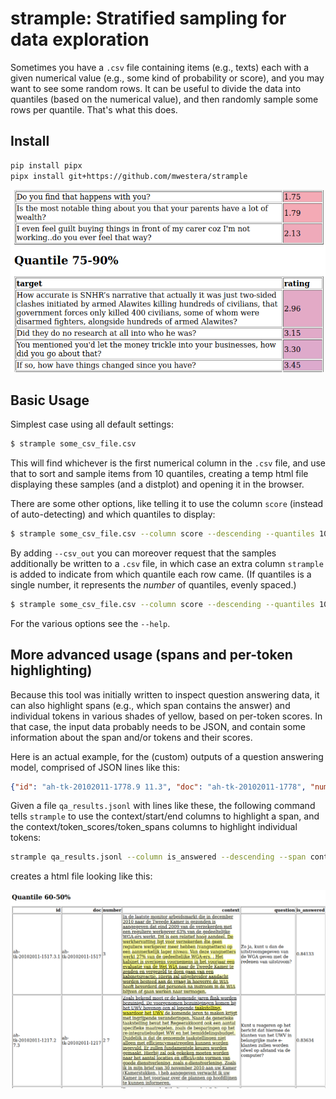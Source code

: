 # strample: Stratified sampling for data exploration #

Sometimes you have a `.csv` file containing items (e.g., texts) each with a given numerical value 
(e.g., some kind of probability or score), and you may want to see some random rows. It can be useful
to divide the data into quantiles (based on the numerical value), and then randomly sample some rows per quantile.
That's what this does.

## Install

```bash
pip install pipx
pipx install git+https://github.com/mwestera/strample
```

![example_q.png](example_q.png)

## Basic Usage

Simplest case using all default settings:

```bash
$ strample some_csv_file.csv
``` 

This will find whichever is the first numerical column in the `.csv` file, and use that to sort and sample items from 10 quantiles, creating a temp html file displaying these samples (and a distplot) and opening it in the browser. 

There are some other options, like telling it to use the column `score` (instead of auto-detecting) and which quantiles to display:

```bash
$ strample some_csv_file.csv --column score --descending --quantiles 10 40 60 90
```

By adding `--csv_out` you can moreover request that the samples additionally be written to a `.csv` file, in which case an extra column `strample` is added to indicate from which quantile each row came. (If quantiles is a single number, it represents the _number_ of quantiles, evenly spaced.)

```bash
$ strample some_csv_file.csv --column score --descending --quantiles 10 --csv_out qa_sample.csv
```

For the various options see the `--help`.


## More advanced usage (spans and per-token highlighting)

Because this tool was initially written to inspect question answering data, it can also highlight spans (e.g., which span contains the answer) and individual tokens in various shades of yellow, based on per-token scores. In that case, the input data probably needs to be JSON, and contain some information about the span and/or tokens and their scores. 

Here is an actual example, for the (custom) outputs of a question answering model, comprised of JSON lines like this:

```json
{"id": "ah-tk-20102011-1778.9 11.3", "doc": "ah-tk-20102011-1778", "number": "9 11", "context": "Naar aanleiding van de aangiften en meldingen hebben het Openbaar Ministerie en de gemeente bezien welke maatregelen mogelijk zijn. Daarbij is ook gekeken naar maatregelen waarbij het Veiligheidshuis een co\u00f6rdinerende rol speelt. Het Veiligheidshuis is een samenwerkingsverband van onder andere het Openbaar Ministerie, de politie, gemeenten, de Raad voor de Kinderbescherming, de Reclassering en de GGD. Het Veiligheidshuis zet persoonsgerichte trajecten op voor overlastgevers en criminelen. Het Veiligheidshuis Frysl\u00e2n is sinds mei 2010 betrokken bij de problematiek in Hemelum. Sindsdien zijn gesprekken met de betrokken families en andere partijen georganiseerd. Dat heeft bijgedragen tot een zekere de\u00ebscalatie, maar heeft de problemen niet kunnen oplossen. De betrokkenheid van het Veiligheidshuis is inmiddels afgerond.", "question": "Wat is de bemoeienis van het Veiligheidshuis Frysl\u00e2n bij de verwikkelingen in Hemelum?", "is_answered": 0.49839, "score": 0.20158, "start": 0, "end": 0, "answer": "", "token_scores": [0.00021, 0.00026, 0.00027, 0.00069, 0.00551, 0.00551, 0.00576, 0.00601, 0.01264, 0.01341, 0.01345, 0.01333, 0.01338, 0.01353, 0.01361, 0.01364, 0.01392, 0.01393, 0.01394, 0.01398, 0.01429, 0.01449, 0.01457, 0.01469, 0.01471, 0.01607, 0.01606, 0.01641, 0.01648, 0.0177, 0.01934, 0.01936, 0.01933, 0.01942, 0.04557, 0.046, 0.04607, 0.04811, 0.04903, 0.04898, 0.04924, 0.04924, 0.05558, 0.05788, 0.05794, 0.05726, 0.05751, 0.05772, 0.05764, 0.05777, 0.05768, 0.05791, 0.058, 0.05801, 0.05802, 0.05806, 0.05802, 0.05809, 0.05816, 0.05815, 0.05819, 0.05894, 0.05816, 0.08491, 0.0851, 0.08552, 0.08645, 0.08671, 0.08657, 0.08657, 0.08701, 0.08699, 0.08718, 0.0873, 0.13142, 0.13201, 0.13275, 0.135, 0.1401, 0.14098, 0.14275, 0.14387, 0.14329, 0.14386, 0.14459, 0.14409, 0.14448, 0.13935, 0.30381, 0.30537, 0.33715, 0.32878, 0.33639, 0.37101, 0.37705, 0.33644, 0.33649, 0.33678, 0.16405, 0.0984, 0.08388, 0.08518, 0.0855, 0.08549, 0.08599, 0.08669, 0.08685, 0.07963, 0.08052, 0.09507, 0.0946, 0.09467, 0.09499, 0.09436, 0.09431, 0.06273, 0.05359, 0.05697, 0.05359, 0.05359, 0.05362, 0.05217, 0.05241, 0.05243, 0.04292], "token_spans": [[0, 4], [5, 15], [16, 19], [20, 22], [23, 32], [33, 35], [36, 45], [46, 52], [53, 56], [57, 65], [66, 76], [77, 79], [80, 82], [83, 91], [92, 98], [99, 104], [105, 116], [117, 125], [126, 130], [130, 131], [132, 139], [140, 142], [143, 146], [147, 154], [155, 159], [160, 171], [172, 179], [180, 183], [184, 199], [200, 203], [204, 217], [218, 221], [222, 228], [228, 229], [230, 233], [234, 249], [250, 252], [253, 256], [257, 277], [278, 281], [282, 287], [288, 294], [295, 298], [299, 307], [308, 318], [318, 319], [320, 322], [323, 330], [330, 331], [332, 341], [341, 342], [343, 345], [346, 350], [351, 355], [356, 358], [359, 376], [376, 377], [378, 380], [381, 393], [394, 396], [397, 399], [400, 403], [403, 404], [405, 408], [409, 424], [425, 428], [429, 445], [446, 455], [456, 458], [459, 463], [464, 478], [479, 481], [482, 492], [492, 493], [494, 497], [498, 513], [514, 521], [522, 524], [525, 530], [531, 534], [535, 539], [540, 549], [550, 553], [554, 556], [557, 569], [570, 572], [573, 580], [580, 581], [582, 591], [592, 596], [597, 607], [608, 611], [612, 614], [615, 624], [625, 633], [634, 636], [637, 643], [644, 652], [653, 666], [666, 667], [668, 671], [672, 677], [678, 689], [690, 693], [694, 697], [698, 704], [705, 716], [716, 717], [718, 722], [723, 728], [729, 731], [732, 741], [742, 746], [747, 753], [754, 762], [762, 763], [764, 766], [767, 780], [781, 784], [785, 788], [789, 804], [805, 807], [808, 817], [818, 826], [826, 827]]}
```

Given a file `qa_results.jsonl` with lines like these, the following command tells `strample` to use the context/start/end columns to highlight a span, and the context/token_scores/token_spans columns to highlight individual tokens:

```bash
strample qa_results.jsonl --column is_answered --descending --span context,start,end --tokens context,token_scores,token_spans
```

creates a html file looking like this:

![example_qa.png](example_qa.png)

